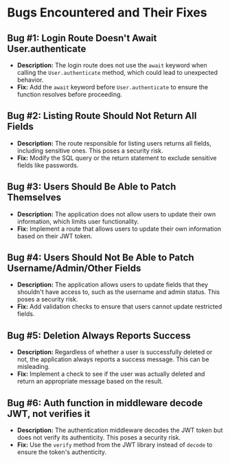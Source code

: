 # Bugs Encountered and Their Fixes

## Bug #1: Login Route Doesn't Await User.authenticate

- **Description:** The login route does not use the `await` keyword when calling the `User.authenticate` method, which could lead to unexpected behavior.
- **Fix:** Add the `await` keyword before `User.authenticate` to ensure the function resolves before proceeding.

## Bug #2: Listing Route Should Not Return All Fields

- **Description:** The route responsible for listing users returns all fields, including sensitive ones. This poses a security risk.
- **Fix:** Modify the SQL query or the return statement to exclude sensitive fields like passwords.

## Bug #3: Users Should Be Able to Patch Themselves

- **Description:** The application does not allow users to update their own information, which limits user functionality.
- **Fix:** Implement a route that allows users to update their own information based on their JWT token.

## Bug #4: Users Should Not Be Able to Patch Username/Admin/Other Fields

- **Description:** The application allows users to update fields that they shouldn't have access to, such as the username and admin status. This poses a security risk.
- **Fix:** Add validation checks to ensure that users cannot update restricted fields.

## Bug #5: Deletion Always Reports Success

- **Description:** Regardless of whether a user is successfully deleted or not, the application always reports a success message. This can be misleading.
- **Fix:** Implement a check to see if the user was actually deleted and return an appropriate message based on the result.

## Bug #6: Auth function in middleware decode JWT, not verifies it

- **Description:** The authentication middleware decodes the JWT token but does not verify its authenticity. This poses a security risk.
- **Fix:** Use the `verify` method from the JWT library instead of `decode` to ensure the token's authenticity.

